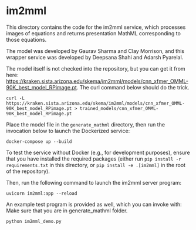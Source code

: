 # im2mml

This directory contains the code for the im2mml service, which processes images
of equations and returns presentation MathML corresponding to those equations.

The model was developed by Gaurav Sharma and Clay Morrison, and this wrapper
service was developed by Deepsana Shahi and Adarsh Pyarelal.

The model itself is not checked into the repository, but you can get it from
here:
https://kraken.sista.arizona.edu/skema/im2mml/models/cnn_xfmer_OMML-90K_best_model_RPimage.pt.
The curl command below should do the trick.

```
curl -L https://kraken.sista.arizona.edu/skema/im2mml/models/cnn_xfmer_OMML-90K_best_model_RPimage.pt > trained_models/cnn_xfmer_OMML-90K_best_model_RPimage.pt
```

Place the model file in the `generate_mathml` directory, then run the
invocation below to launch the Dockerized service:

```
docker-compose up --build
```

To test the service without Docker (e.g., for development purposes), ensure
that you have installed the required
packages (either run `pip install -r requirements.txt` in this directory, or
`pip install -e .[im2mml]` in the root of the repository).

Then, run the following command to launch the im2mml server program:

```
uvicorn im2mml:app --reload
```

An example test program is provided as well, which you can invoke with:
Make sure that you are in generate_mathml folder.

```
python im2mml_demo.py
```
